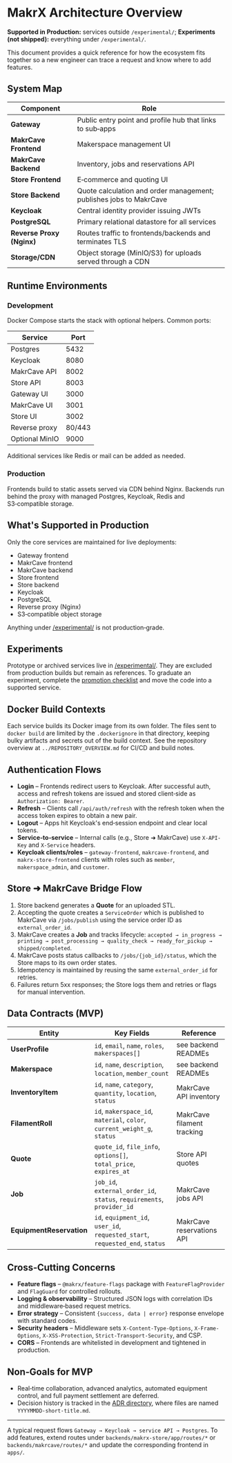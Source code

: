 # MakrX Architecture Overview

**Supported in Production:** services outside `/experimental/`; **Experiments (not shipped):** everything under `/experimental/`.

This document provides a quick reference for how the ecosystem fits together so a new engineer can trace a request and know where to add features.

## System Map

| Component                 | Role                                                               |
| ------------------------- | ------------------------------------------------------------------ |
| **Gateway**               | Public entry point and profile hub that links to sub‑apps          |
| **MakrCave Frontend**     | Makerspace management UI                                           |
| **MakrCave Backend**      | Inventory, jobs and reservations API                               |
| **Store Frontend**        | E‑commerce and quoting UI                                          |
| **Store Backend**         | Quote calculation and order management; publishes jobs to MakrCave |
| **Keycloak**              | Central identity provider issuing JWTs                             |
| **PostgreSQL**            | Primary relational datastore for all services                      |
| **Reverse Proxy (Nginx)** | Routes traffic to frontends/backends and terminates TLS            |
| **Storage/CDN**           | Object storage (MinIO/S3) for uploads served through a CDN         |

## Runtime Environments

### Development

Docker Compose starts the stack with optional helpers. Common ports:

| Service        | Port   |
| -------------- | ------ |
| Postgres       | 5432   |
| Keycloak       | 8080   |
| MakrCave API   | 8002   |
| Store API      | 8003   |
| Gateway UI     | 3000   |
| MakrCave UI    | 3001   |
| Store UI       | 3002   |
| Reverse proxy  | 80/443 |
| Optional MinIO | 9000   |

Additional services like Redis or mail can be added as needed.

### Production

Frontends build to static assets served via CDN behind Nginx. Backends run behind the proxy with managed Postgres, Keycloak, Redis and S3‑compatible storage.

## What's Supported in Production

Only the core services are maintained for live deployments:

- Gateway frontend
- MakrCave frontend
- MakrCave backend
- Store frontend
- Store backend
- Keycloak
- PostgreSQL
- Reverse proxy (Nginx)
- S3‑compatible object storage

Anything under [/experimental/](experimental/) is not production‑grade.

## Experiments

Prototype or archived services live in [/experimental/](experimental/README.md). They are excluded from production builds but remain as references.
To graduate an experiment, complete the [promotion checklist](experimental/PROMOTION_CHECKLIST.md) and move the code into a supported service.

## Docker Build Contexts

Each service builds its Docker image from its own folder. The files sent to `docker build` are limited by the `.dockerignore` in that directory, keeping bulky artifacts and secrets out of the build context. See the repository overview at `../REPOSITORY_OVERVIEW.md` for CI/CD and build notes.

## Authentication Flows

- **Login** – Frontends redirect users to Keycloak. After successful auth, access and refresh tokens are issued and stored client‑side as `Authorization: Bearer`.
- **Refresh** – Clients call `/api/auth/refresh` with the refresh token when the access token expires to obtain a new pair.
- **Logout** – Apps hit Keycloak's end‑session endpoint and clear local tokens.
- **Service‑to‑service** – Internal calls (e.g., Store ➜ MakrCave) use `X-API-Key` and `X-Service` headers.
- **Keycloak clients/roles** – `gateway-frontend`, `makrcave-frontend`, and `makrx-store-frontend` clients with roles such as `member`, `makerspace_admin`, and `customer`.

## Store ➜ MakrCave Bridge Flow

1. Store backend generates a **Quote** for an uploaded STL.
2. Accepting the quote creates a `ServiceOrder` which is published to MakrCave via `/jobs/publish` using the service order ID as `external_order_id`.
3. MakrCave creates a **Job** and tracks lifecycle: `accepted → in_progress → printing → post_processing → quality_check → ready_for_pickup → shipped/completed`.
4. MakrCave posts status callbacks to `/jobs/{job_id}/status`, which the Store maps to its own order states.
5. Idempotency is maintained by reusing the same `external_order_id` for retries.
6. Failures return 5xx responses; the Store logs them and retries or flags for manual intervention.

## Data Contracts (MVP)

| Entity                   | Key Fields                                                                    | Reference                  |
| ------------------------ | ----------------------------------------------------------------------------- | -------------------------- |
| **UserProfile**          | `id`, `email`, `name`, `roles`, `makerspaces[]`                               | see backend READMEs        |
| **Makerspace**           | `id`, `name`, `description`, `location`, `member_count`                       | see backend READMEs        |
| **InventoryItem**        | `id`, `name`, `category`, `quantity`, `location`, `status`                    | MakrCave API inventory     |
| **FilamentRoll**         | `id`, `makerspace_id`, `material`, `color`, `current_weight_g`, `status`      | MakrCave filament tracking |
| **Quote**                | `quote_id`, `file_info`, `options[]`, `total_price`, `expires_at`             | Store API quotes           |
| **Job**                  | `job_id`, `external_order_id`, `status`, `requirements`, `provider_id`        | MakrCave jobs API          |
| **EquipmentReservation** | `id`, `equipment_id`, `user_id`, `requested_start`, `requested_end`, `status` | MakrCave reservations API  |

## Cross‑Cutting Concerns

- **Feature flags** – `@makrx/feature-flags` package with `FeatureFlagProvider` and `FlagGuard` for controlled rollouts.
- **Logging & observability** – Structured JSON logs with correlation IDs and middleware‑based request metrics.
- **Error strategy** – Consistent `{success, data | error}` response envelope with standard codes.
- **Security headers** – Middleware sets `X-Content-Type-Options`, `X-Frame-Options`, `X-XSS-Protection`, `Strict-Transport-Security`, and CSP.
- **CORS** – Frontends are whitelisted in development and tightened in production.

## Non‑Goals for MVP

- Real‑time collaboration, advanced analytics, automated equipment control, and full payment settlement are deferred.
- Decision history is tracked in the [ADR directory](docs/adr/README.md), where files are named `YYYYMMDD-short-title.md`.

---

A typical request flows `Gateway → Keycloak → service API → Postgres`. To add features, extend routes under `backends/makrx-store/app/routes/*` or `backends/makrcave/routes/*` and update the corresponding frontend in `apps/`.
